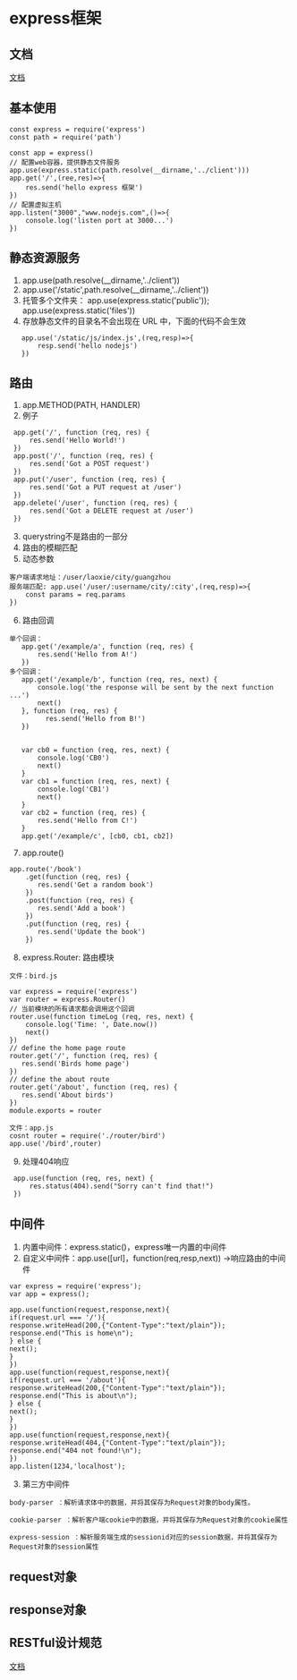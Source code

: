 # express框架 
## 文档
   [文档](http://www.expressjs.com.cn/)
## 基本使用
```
const express = require('express')
const path = require('path')

const app = express()
// 配置web容器，提供静态文件服务
app.use(express.static(path.resolve(__dirname,'../client')))
app.get('/',(ree,res)=>{
    res.send('hello express 框架')
})
// 配置虚拟主机
app.listen("3000","www.nodejs.com",()=>{
    console.log('listen port at 3000...')
})
```
## 静态资源服务
   1. app.use(path.resolve(__dirname,'../client'))
   2. app.use('/static',path.resolve(__dirname,'../client'))
   3. 托管多个文件夹：
      app.use(express.static('public')); app.use(express.static('files'))
   4. 存放静态文件的目录名不会出现在 URL 中，下面的代码不会生效
   ```
      app.use('/static/js/index.js',(req,resp)=>{
          resp.send('hello nodejs')
      })
   ```
## 路由
   1. app.METHOD(PATH, HANDLER)
   2. 例子
   ```
    app.get('/', function (req, res) {
        res.send('Hello World!')
    })
    app.post('/', function (req, res) {
        res.send('Got a POST request')
    })
    app.put('/user', function (req, res) {
        res.send('Got a PUT request at /user')
    })
    app.delete('/user', function (req, res) {
        res.send('Got a DELETE request at /user')
    })
   ```
   3. querystring不是路由的一部分
   4. 路由的模糊匹配
   5. 动态参数
   ```
   客户端请求地址：/user/laoxie/city/guangzhou
   服务端匹配: app.use('/user/:username/city/:city',(req,resp)=>{
       const params = req.params
   })
   ```
   6. 路由回调
   ```
   单个回调：
      app.get('/example/a', function (req, res) {
          res.send('Hello from A!')
      })
   多个回调：
      app.get('/example/b', function (req, res, next) {
          console.log('the response will be sent by the next function ...')
          next()
      }, function (req, res) {
            res.send('Hello from B!')
      })


      var cb0 = function (req, res, next) {
          console.log('CB0')
          next()
      }
      var cb1 = function (req, res, next) {
          console.log('CB1')
          next()
      }
      var cb2 = function (req, res) {
          res.send('Hello from C!')
      }
      app.get('/example/c', [cb0, cb1, cb2])
   ```
   7. app.route()
   ```
   app.route('/book')
       .get(function (req, res) {
          res.send('Get a random book')
       })
       .post(function (req, res) {
          res.send('Add a book')
       })
       .put(function (req, res) {
          res.send('Update the book')
       })
   ```
   8. express.Router: 路由模块
   ```
   文件：bird.js

   var express = require('express')
   var router = express.Router()
   // 当前模块的所有请求都会调用这个回调
   router.use(function timeLog (req, res, next) {
       console.log('Time: ', Date.now())
       next()
   })
   // define the home page route
   router.get('/', function (req, res) {
      res.send('Birds home page')
   })
   // define the about route
   router.get('/about', function (req, res) {
      res.send('About birds')
   })
   module.exports = router

   文件：app.js
   cosnt router = require('./router/bird')
   app.use('/bird',router)
   ```
   9. 处理404响应
   ```
    app.use(function (req, res, next) {
        res.status(404).send("Sorry can't find that!")
    })
   ```
## 中间件
   1. 内置中间件：express.static()，express唯一内置的中间件
   2. 自定义中间件：app.use([url]，function(req,resp,next)) ->响应路由的中间件
   ```
var express = require('express');
var app = express();
  
app.use(function(request,response,next){
 if(request.url === '/'){
  response.writeHead(200,{"Content-Type":"text/plain"});
  response.end("This is home\n");
 } else {
  next();
 }
})
app.use(function(request,response,next){
 if(request.url === '/about'){
  response.writeHead(200,{"Content-Type":"text/plain"});
  response.end("This is about\n");
 } else {
  next();
 }
})
app.use(function(request,response,next){
 response.writeHead(404,{"Content-Type":"text/plain"});
 response.end("404 not found!\n");
})
app.listen(1234,'localhost');
   ```
   3. 第三方中间件
   ```
   body-parser ：解析请求体中的数据，并将其保存为Request对象的body属性。

   cookie-parser ：解析客户端cookie中的数据，并将其保存为Request对象的cookie属性

   express-session ：解析服务端生成的sessionid对应的session数据，并将其保存为Request对象的session属性
   ```
## request对象
## response对象
## RESTful设计规范
   [文档](http://www.ruanyifeng.com/blog/2018/10/restful-api-best-practices.html)